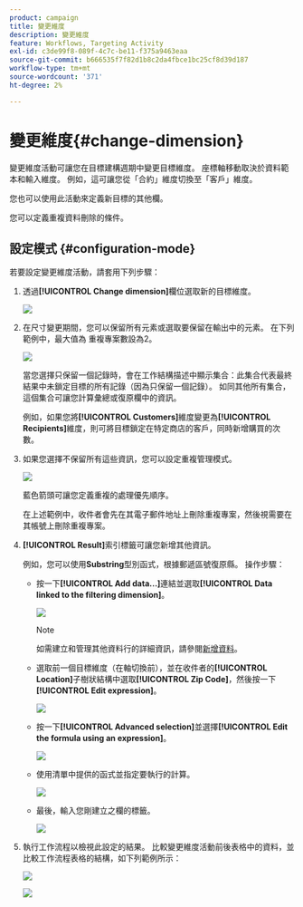 ```yaml
---
product: campaign
title: 變更維度
description: 變更維度
feature: Workflows, Targeting Activity
exl-id: c3de99f8-089f-4c7c-be11-f375a9463eaa
source-git-commit: b666535f7f82d1b8c2da4fbce1bc25cf8d39d187
workflow-type: tm+mt
source-wordcount: '371'
ht-degree: 2%

---
```


# 變更維度{#change-dimension}



變更維度活動可讓您在目標建構週期中變更目標維度。 座標軸移動取決於資料範本和輸入維度。 例如，這可讓您從「合約」維度切換至「客戶」維度。

您也可以使用此活動來定義新目標的其他欄。

您可以定義重複資料刪除的條件。

## 設定模式 {#configuration-mode}

若要設定變更維度活動，請套用下列步驟：

1. 透過&#x200B;**[!UICONTROL Change dimension]**&#x200B;欄位選取新的目標維度。

   ![](assets/s_user_change_dimension_param1.png)

1. 在尺寸變更期間，您可以保留所有元素或選取要保留在輸出中的元素。 在下列範例中，最大值為 重複專案數設為2。

   ![](assets/s_user_change_dimension_limit.png)

   當您選擇只保留一個記錄時，會在工作結構描述中顯示集合：此集合代表最終結果中未鎖定目標的所有記錄（因為只保留一個記錄）。 如同其他所有集合，這個集合可讓您計算彙總或復原欄中的資訊。

   例如，如果您將&#x200B;**[!UICONTROL Customers]**&#x200B;維度變更為&#x200B;**[!UICONTROL Recipients]**&#x200B;維度，則可將目標鎖定在特定商店的客戶，同時新增購買的次數。

1. 如果您選擇不保留所有這些資訊，您可以設定重複管理模式。

   ![](assets/s_user_change_dimension_param2.png)

   藍色箭頭可讓您定義重複的處理優先順序。

   在上述範例中，收件者會先在其電子郵件地址上刪除重複專案，然後視需要在其帳號上刪除重複專案。

1. **[!UICONTROL Result]**&#x200B;索引標籤可讓您新增其他資訊。

   例如，您可以使用&#x200B;**Substring**&#x200B;型別函式，根據郵遞區號復原縣。 操作步驟：

   * 按一下&#x200B;**[!UICONTROL Add data...]**&#x200B;連結並選取&#x200B;**[!UICONTROL Data linked to the filtering dimension]**。

     ![](assets/wf_change-dimension_sample_01.png)

     >[!NOTE]
     >
     >如需建立和管理其他資料行的詳細資訊，請參閱[新增資料](query.md#adding-data)。

   * 選取前一個目標維度（在軸切換前），並在收件者的&#x200B;**[!UICONTROL Location]**&#x200B;子樹狀結構中選取&#x200B;**[!UICONTROL Zip Code]**，然後按一下&#x200B;**[!UICONTROL Edit expression]**。

     ![](assets/wf_change-dimension_sample_02.png)

   * 按一下&#x200B;**[!UICONTROL Advanced selection]**&#x200B;並選擇&#x200B;**[!UICONTROL Edit the formula using an expression]**。

     ![](assets/wf_change-dimension_sample_03.png)

   * 使用清單中提供的函式並指定要執行的計算。

     ![](assets/wf_change-dimension_sample_04.png)

   * 最後，輸入您剛建立之欄的標籤。

     ![](assets/wf_change-dimension_sample_05.png)

1. 執行工作流程以檢視此設定的結果。 比較變更維度活動前後表格中的資料，並比較工作流程表格的結構，如下列範例所示：

   ![](assets/wf_change-dimension_sample_06.png)

   ![](assets/wf_change-dimension_sample_07.png)

